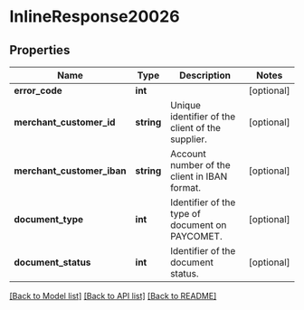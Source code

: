 # InlineResponse20026

## Properties
Name | Type | Description | Notes
------------ | ------------- | ------------- | -------------
**error_code** | **int** |  | [optional] 
**merchant_customer_id** | **string** | Unique identifier of the client of the supplier. | [optional] 
**merchant_customer_iban** | **string** | Account number of the client in IBAN format. | [optional] 
**document_type** | **int** | Identifier of the type of document on PAYCOMET. | [optional] 
**document_status** | **int** | Identifier of the document status. | [optional] 

[[Back to Model list]](../../README.md#documentation-for-models) [[Back to API list]](../../README.md#documentation-for-api-endpoints) [[Back to README]](../../README.md)

